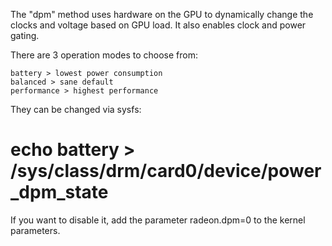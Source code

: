 The "dpm" method uses hardware on the GPU to dynamically change the clocks and voltage based on GPU load. It also enables clock and power gating.

There are 3 operation modes to choose from:

    battery > lowest power consumption
    balanced > sane default
    performance > highest performance

They can be changed via sysfs:
# echo battery > /sys/class/drm/card0/device/power_dpm_state

If you want to disable it, add the parameter radeon.dpm=0 to the kernel parameters. 
